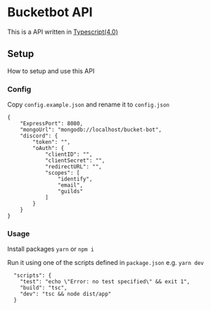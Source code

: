 # Bucketbot API
This is a API written in [Typescript(4.0)](https://www.typescriptlang.org/)

## Setup
How to setup and use this API

### Config
Copy ``config.example.json`` and rename it to ``config.json``


```
{
    "ExpressPort": 8080,
    "mongoUrl": "mongodb://localhost/bucket-bot",
    "discord": {
        "token": "",
        "oAuth": {
            "clientID": "",
            "clientSecret": "",
            "redirectURL": "",
            "scopes": [
                "identify",
                "email",
                "guilds"
            ]
        }
    }
}
```

### Usage
Install packages ``yarn`` or ``npm i``


Run it using one of the scripts defined in `package.json` e.g. `yarn dev`

```
  "scripts": {
    "test": "echo \"Error: no test specified\" && exit 1",
    "build": "tsc",
    "dev": "tsc && node dist/app"
  }
````
